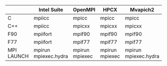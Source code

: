 
|  | **Intel Suite** | **OpenMPI** | **HPCX** | **Mvapich2** |
|-----|--------------|-------------|----------|--------------|
| C   | mpiicc   | mpicc  | mpicc  | mpicc  |
| C++ | mpiicc   | mpicxx | mpicxx | mpicxx |
| F90 | mpiifort | mpif90 | mpif90 | mpif90 |
| F77 | mpiifort | mpif77 | mpif77 | mpif77 |
| MPI LAUNCH | mpirun <br> mpiexec.hydra | mpirun <br> mpiexec | mpirun <br> mpiexec | mpirun <br> mpiexec.hydra |
